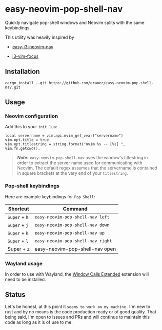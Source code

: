 # easy-neovim-pop-shell-nav

Quickly navigate pop-shell windows and Neovim splits with the same keybindings.

This utility was heavily inspired by 

* [easy-i3-neovim-nav](https://github.com/tom-anders/easy-i3-neovim-nav)

* [i3-vim-focus](https://github.com/jwilm/i3-vim-focus)

## Installation

```
cargo install --git https://github.com/erauer/easy-neovim-pop-shell-nav.git
```

## Usage

### Neovim configuration

Add this to your `init.lua`:

```
local servername = vim.api.nvim_get_vvar("servername")
vim.opt.title = true
vim.opt.titlestring = string.format("nvim %s -- [%s] ", vim.fn.getcwd(),
```

> **_Note:_** `easy-neovim-pop-shell-nav` uses the window's titlestring in order to extract the server name
used for communicating with Neovim. The default regex assumes that the servername is contained in
square brackets at the very end of your `titlestring`. 

### Pop-shell keybindings

Here are example keybindings for `Pop Shell`:

| Shortcut      | Command                           |
|---------------|-----------------------------------|
| `Super` + `h` | `easy-neovim-pop-shell-nav left`  |
| `Super` + `j` | `easy-neovim-pop-shell-nav down`  |
| `Super` + `k` | `easy-neovim-pop-shell-nav up`    |
| `Super` + `l` | `easy-neovim-pop-shell-nav right` |
| Super + z | easy-neovim-pop-shell-nav open  |

### Wayland usage

In order to use with Wayland, the [Window Calls Extended](https://extensions.gnome.org/extension/4974/window-calls-extended/) extension will need to be installed.

## Status

Let's be honest, at this point it `seems to work on my machine.`  I'm new to rust and by no means is the code production ready or of good quality. That being said, I'm open to issues and PRs and will continue to maintain this code as long as it is of use to me.


